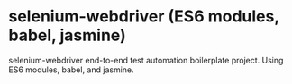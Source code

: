 # selenium-webdriver (ES6 modules, babel, jasmine)
selenium-webdriver end-to-end test automation boilerplate project. Using ES6 modules, babel, and jasmine.
